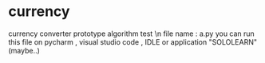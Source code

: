 # currency
currency converter prototype algorithm test \n
file name : a.py
you can run this file on pycharm , visual studio code , IDLE
or application "SOLOLEARN" (maybe..)

